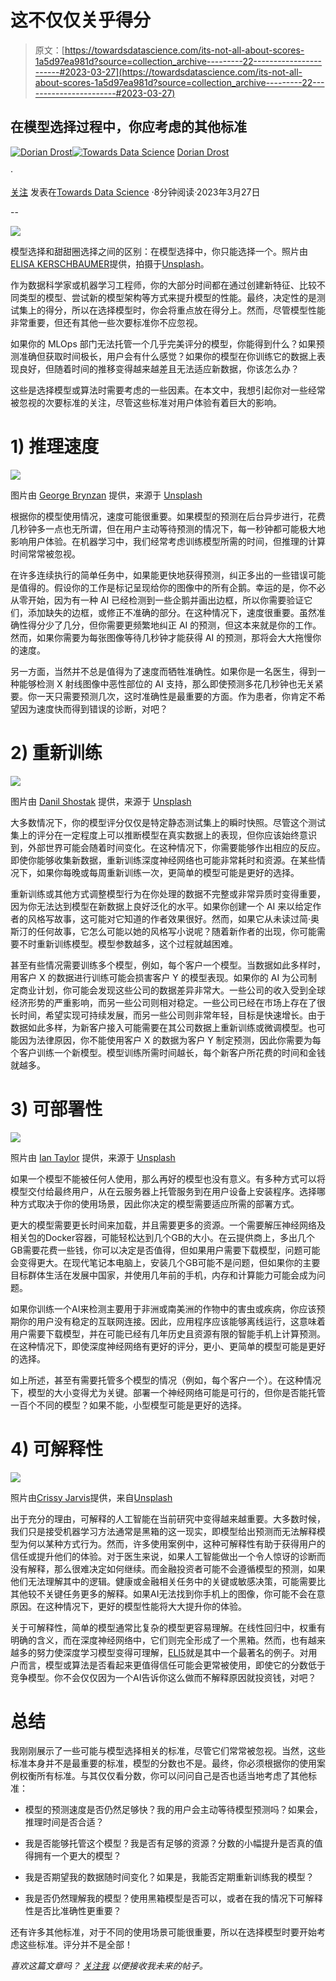 # 这不仅仅关乎得分

> 原文：[https://towardsdatascience.com/its-not-all-about-scores-1a5d97ea981d?source=collection_archive---------22-----------------------#2023-03-27](https://towardsdatascience.com/its-not-all-about-scores-1a5d97ea981d?source=collection_archive---------22-----------------------#2023-03-27)

## 在模型选择过程中，你应考虑的其他标准

[](https://medium.com/@doriandrost?source=post_page-----1a5d97ea981d--------------------------------)[![Dorian Drost](../Images/1795395ad0586eafd83d3e2f7b975ca8.png)](https://medium.com/@doriandrost?source=post_page-----1a5d97ea981d--------------------------------)[](https://towardsdatascience.com/?source=post_page-----1a5d97ea981d--------------------------------)[![Towards Data Science](../Images/a6ff2676ffcc0c7aad8aaf1d79379785.png)](https://towardsdatascience.com/?source=post_page-----1a5d97ea981d--------------------------------) [Dorian Drost](https://medium.com/@doriandrost?source=post_page-----1a5d97ea981d--------------------------------)

·

[关注](https://medium.com/m/signin?actionUrl=https%3A%2F%2Fmedium.com%2F_%2Fsubscribe%2Fuser%2F1d49ea537d1c&operation=register&redirect=https%3A%2F%2Ftowardsdatascience.com%2Fits-not-all-about-scores-1a5d97ea981d&user=Dorian+Drost&userId=1d49ea537d1c&source=post_page-1d49ea537d1c----1a5d97ea981d---------------------post_header-----------) 发表在[Towards Data Science](https://towardsdatascience.com/?source=post_page-----1a5d97ea981d--------------------------------) ·8分钟阅读·2023年3月27日

--

[](https://medium.com/m/signin?actionUrl=https%3A%2F%2Fmedium.com%2F_%2Fbookmark%2Fp%2F1a5d97ea981d&operation=register&redirect=https%3A%2F%2Ftowardsdatascience.com%2Fits-not-all-about-scores-1a5d97ea981d&source=-----1a5d97ea981d---------------------bookmark_footer-----------)![](../Images/c31db6f4c5aafd7f57312b3f605a67bb.png)

模型选择和甜甜圈选择之间的区别：在模型选择中，你只能选择一个。照片由[ELISA KERSCHBAUMER](https://unsplash.com/@__elisa__?utm_source=medium&utm_medium=referral)提供，拍摄于[Unsplash](https://unsplash.com/?utm_source=medium&utm_medium=referral)。

作为数据科学家或机器学习工程师，你的大部分时间都在通过创建新特征、比较不同类型的模型、尝试新的模型架构等方式来提升模型的性能。最终，决定性的是测试集上的得分，所以在选择模型时，你会将重点放在得分上。然而，尽管模型性能非常重要，但还有其他一些次要标准你不应忽视。

如果你的 MLOps 部门无法托管一个几乎完美评分的模型，你能得到什么？如果预测准确但获取时间极长，用户会有什么感觉？如果你的模型在你训练它的数据上表现良好，但随着时间的推移变得越来越差且无法适应新数据，你该怎么办？

这些是选择模型或算法时需要考虑的一些因素。在本文中，我想引起你对一些经常被忽视的次要标准的关注，尽管这些标准对用户体验有着巨大的影响。

# 1) 推理速度

![](../Images/056eab5ae327a83dc92ed8358ca22906.png)

图片由 [George Brynzan](https://unsplash.com/@nitros?utm_source=medium&utm_medium=referral) 提供，来源于 [Unsplash](https://unsplash.com/?utm_source=medium&utm_medium=referral)

根据你的模型使用情况，速度可能很重要。如果模型的预测在后台异步进行，花费几秒钟多一点也无所谓，但在用户主动等待预测的情况下，每一秒钟都可能极大地影响用户体验。在机器学习中，我们经常考虑训练模型所需的时间，但推理的计算时间常常被忽视。

在许多连续执行的简单任务中，如果能更快地获得预测，纠正多出的一些错误可能是值得的。假设你的工作是标记呈现给你的图像中的所有企鹅。幸运的是，你不必从零开始，因为有一种 AI 已经检测到一些企鹅并画出边框，所以你需要验证它们，添加缺失的边框，或修正不准确的部分。在这种情况下，速度很重要。虽然准确性得分少了几分，但你需要更频繁地纠正 AI 的预测，但这本来就是你的工作。然而，如果你需要为每张图像等待几秒钟才能获得 AI 的预测，那将会大大拖慢你的速度。

另一方面，当然并不总是值得为了速度而牺牲准确性。如果你是一名医生，得到一种能够检测 X 射线图像中恶性部位的 AI 支持，那么即使预测多花几秒钟也无关紧要。你一天只需要预测几次，这时准确性是最重要的方面。作为患者，你肯定不希望因为速度快而得到错误的诊断，对吧？

# 2) 重新训练

![](../Images/3c888984071d58b841524535be346e62.png)

图片由 [Danil Shostak](https://unsplash.com/@max010?utm_source=medium&utm_medium=referral) 提供，来源于 [Unsplash](https://unsplash.com/?utm_source=medium&utm_medium=referral)

大多数情况下，你的模型评分仅仅是特定静态测试集上的瞬时快照。尽管这个测试集上的评分在一定程度上可以推断模型在真实数据上的表现，但你应该始终意识到，外部世界可能会随着时间变化。在这种情况下，你需要能够作出相应的反应。即使你能够收集新数据，重新训练深度神经网络也可能非常耗时和资源。在某些情况下，如果你每晚或每周重新训练一次，更简单的模型可能是更好的选择。

重新训练或其他方式调整模型行为在你处理的数据不完整或非常异质时变得重要，因为你无法达到模型在新数据上良好泛化的水平。如果你创建一个 AI 来以给定作者的风格写故事，这可能对它知道的作者效果很好。然而，如果它从未读过简·奥斯汀的任何故事，它怎么可能以她的风格写小说呢？随着新作者的出现，你可能需要不时重新训练模型。模型参数越多，这个过程就越困难。

甚至有些情况需要训练多个模型，例如，每个客户一个模型。当数据如此多样时，用客户 X 的数据进行训练可能会损害客户 Y 的模型表现。如果你的 AI 为公司制定商业计划，你可能会发现这些公司的数据差异非常大。一些公司的收入受到全球经济形势的严重影响，而另一些公司则相对稳定。一些公司已经在市场上存在了很长时间，希望实现可持续发展，而另一些公司则非常年轻，目标是快速增长。由于数据如此多样，为新客户接入可能需要在其公司数据上重新训练或微调模型。也可能因为法律原因，你不能使用客户 X 的数据为客户 Y 制定预测，因此你需要为每个客户训练一个新模型。模型训练所需时间越长，每个新客户所花费的时间和金钱就越多。

# 3) 可部署性

![](../Images/e2817d99414e7f5d5e19fdd536d02b59.png)

照片由 [Ian Taylor](https://unsplash.com/@carrier_lost?utm_source=medium&utm_medium=referral) 提供，来源于 [Unsplash](https://unsplash.com/?utm_source=medium&utm_medium=referral)

如果一个模型不能被任何人使用，那么再好的模型也没有意义。有多种方式可以将模型交付给最终用户，从在云服务器上托管服务到在用户设备上安装程序。选择哪种方式取决于你的使用场景，因此你决定的模型需要适应所需的部署方式。

更大的模型需要更长时间来加载，并且需要更多的资源。一个需要解压神经网络及相关包的Docker容器，可能轻松达到几个GB的大小。在云提供商上，多出几个GB需要花费一些钱，你可以决定是否值得，但如果用户需要下载模型，问题可能会变得更大。在现代笔记本电脑上，安装几个GB可能不是问题，但如果你的主要目标群体生活在发展中国家，并使用几年前的手机，内存和计算能力可能会成为问题。

如果你训练一个AI来检测主要用于非洲或南美洲的作物中的害虫或疾病，你应该预期你的用户没有稳定的互联网连接。因此，应用程序应该能够离线运行，这意味着用户需要下载模型，并在可能已经有几年历史且资源有限的智能手机上计算预测。在这种情况下，即使深度神经网络有更好的评分，更小、更简单的模型可能是更好的选择。

如上所述，甚至有需要托管多个模型的情况（例如，每个客户一个）。在这种情况下，模型的大小变得尤为关键。部署一个神经网络可能是可行的，但你是否能托管一百个不同的模型？如果不能，小型模型可能是更好的选择。

# 4) 可解释性

![](../Images/4d5c958de3c557e4dced1ea93cc03392.png)

照片由[Crissy Jarvis](https://unsplash.com/@crissyjarvis?utm_source=medium&utm_medium=referral)提供，来自[Unsplash](https://unsplash.com/?utm_source=medium&utm_medium=referral)

出于充分的理由，可解释的人工智能在当前研究中变得越来越重要。大多数时候，我们只是接受机器学习方法通常是黑箱的这一现实，即模型给出预测而无法解释模型为何以某种方式行为。然而，许多使用案例中，这种可解释性有助于获得用户的信任或提升他们的体验。对于医生来说，如果人工智能做出一个令人惊讶的诊断而没有解释，那么很难决定如何继续。而金融投资者可能不会遵循模型的预测，如果他们无法理解其中的逻辑。健康或金融相关任务中的关键或敏感决策，可能需要比其他较不关键任务更多的解释。如果AI无法找到你手机上的图像，你可能不会在意原因。在这种情况下，更好的模型性能将大大提升你的体验。

关于可解释性，简单的模型通常比复杂的模型更容易理解。在线性回归中，权重有明确的含义，而在深度神经网络中，它们则完全形成了一个黑箱。然而，也有越来越多的努力使深度学习模型变得可理解，[ELI5](https://eli5.readthedocs.io/en/latest/)就是其中一个最著名的例子。对用户而言，模型或算法是否看起来更值得信任可能会更常被使用，即使它的分数低于竞争模型。你不会仅仅因为一个AI告诉你这么做而不解释原因就投资钱，对吧？

# 总结

我刚刚展示了一些可能与模型选择相关的标准，尽管它们常常被忽视。当然，这些标准本身并不是最重要的标准，模型的分数也不是。最终，你必须根据你的使用案例权衡所有标准。与其仅仅看分数，你可以问问自己是否也适当地考虑了其他标准：

+   模型的预测速度是否仍然足够快？我的用户会主动等待模型预测吗？如果会，推理时间是否合适？

+   我是否能够托管这个模型？我是否有足够的资源？分数的小幅提升是否真的值得拥有一个更大的模型？

+   我是否期望我的数据随时间变化？如果是，我能否定期重新训练我的模型？

+   我是否仍然理解我的模型？使用黑箱模型是否可以，或者在我的情况下可解释性是否比准确性更重要？

还有许多其他标准，对于不同的使用场景可能很重要，所以在选择模型时要开始考虑这些标准。评分并不是全部！

*喜欢这篇文章吗？* [*关注我*](https://medium.com/@doriandrost) *以便接收我未来的帖子。*
